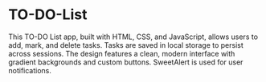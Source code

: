 # TO-DO-List
This TO-DO List app, built with HTML, CSS, and JavaScript, allows users to add, mark, and delete tasks. Tasks are saved in local storage to persist across sessions. The design features a clean, modern interface with gradient backgrounds and custom buttons. SweetAlert is used for user notifications.
